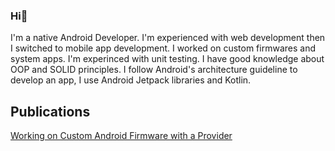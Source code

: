 ### Hi👋
I'm a native Android Developer. I'm experienced with web development then I switched to mobile app development. I worked on custom firmwares and system apps. I'm experinced with unit testing. I have good knowledge about OOP and SOLID principles. I follow Android's architecture guideline to develop an app, I use Android Jetpack libraries and Kotlin.

## Publications
[Working on Custom Android Firmware with a Provider](https://medium.com/@uyelikanil/working-on-custom-android-firmware-with-a-provider-fab13b2d8948)

<!--
**uyelikanil/uyelikanil** is a ✨ _special_ ✨ repository because its `README.md` (this file) appears on your GitHub profile.

Here are some ideas to get you started:

- 🔭 I’m currently working on ...
- 🌱 I’m currently learning ...
- 👯 I’m looking to collaborate on ...
- 🤔 I’m looking for help with ...
- 💬 Ask me about ...
- 📫 How to reach me: ...
- 😄 Pronouns: ...
- ⚡ Fun fact: ...
-->

